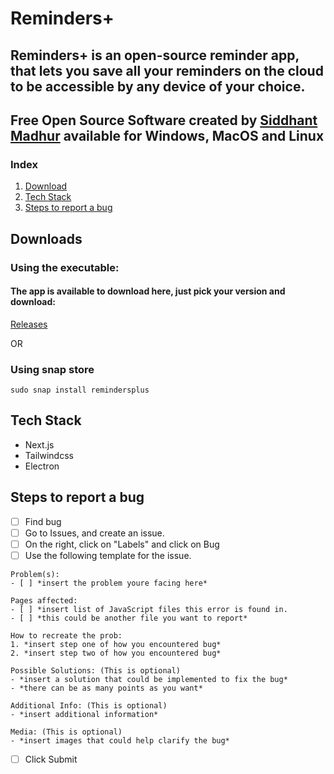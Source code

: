# Reminders+

## Reminders+ is an open-source reminder app, that lets you save all your reminders on the cloud to be accessible by any device of your choice.

## Free Open Source Software created by [Siddhant Madhur](https://twitter.com/SiddhantMadhur) available for Windows, MacOS and Linux

 ### Index 

 1. [Download](#Downloads)
 2. [Tech Stack](#Tech-Stack)
 3. [Steps to report a bug](#Steps-to-report-a-bug)

## Downloads
### Using the executable:
#### The app is available to download here, just pick your version and download:
[Releases](https://github.com/SiddhantMadhur/remindersplus/releases)

OR
### Using snap store
```
sudo snap install remindersplus
```

## Tech Stack
- Next.js
- Tailwindcss
- Electron

## Steps to report a bug
 - [ ] Find bug
 - [ ] Go to Issues, and create an issue.
 - [ ] On the right, click on "Labels" and click on Bug
 - [ ] Use the following template for the issue.

 ```
Problem(s): 
- [ ] *insert the problem youre facing here*

Pages affected: 
- [ ] *insert list of JavaScript files this error is found in.
- [ ] *this could be another file you want to report*

How to recreate the prob:
 1. *insert step one of how you encountered bug*
 2. *insert step two of how you encountered bug*

Possible Solutions: (This is optional)
- *insert a solution that could be implemented to fix the bug*
- *there can be as many points as you want*

Additional Info: (This is optional)
 - *insert additional information*

Media: (This is optional)
 - *insert images that could help clarify the bug*
```
- [ ] Click Submit
